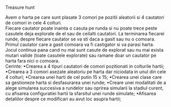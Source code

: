 Treasure hunt

Avem o harta pe care sunt plasate 3 comori pe pozitii aleatorii si 4 cautatori de comori in cele 4 colturi.  
Fiecare cautator poate inainta o casuta pe runda si nu poate trece peste casutele deja explorate de el sau de ceilalti cautatori.
La terminarea fiecarei runde, despre fiecare cautator se va sti daca a gasit sau nu o comoara.
Primul cautator care a gasit comoara va fi castigator si va parasi harta.  Jocul continua pana cand nu mai sunt casute de explorat sau nu mai exista mutari valide
(toate casutele explorate) sau ramane doar un cautator pe harta fara nici o comoara.  
Cerinte:
  •Crearea a 4 tipuri cautatori de comori pozitionati in colturile hartii;
  •Crearea a 3 comori asezate aleatoriu pe harta dar niciodata in unul din cele 4 colturi;
  •Crearea unei harti de cel putin 15 x 15;
  •Crearea unei clase care sa gestioneze harta si desfasurarea unei runde;
  •Creare  unei  modalitati de a alege simularea succesiva a rundelor sau oprirea simularii la stadiul curent, cu afisarea configuratiei hartii la sfarsitul unei runde simulate;
  •Afisarea detaliilor despre ce modificari au avut loc asupra hartii;
